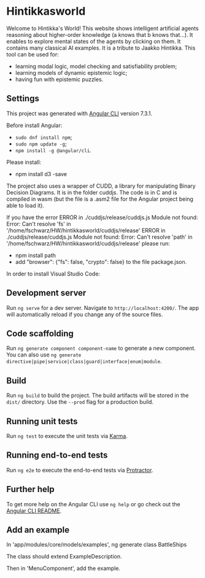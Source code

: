 # Hintikkasworld

Welcome to Hintikka's World! This website shows intelligent artificial agents reasoning about higher-order knowledge (a knows that b knows that...). It enables to explore mental states of the agents by clicking on them. It contains many classical AI examples. It is a tribute to Jaakko Hintikka. This tool can be used for:
- learning modal logic, model checking and satisfiability problem;
- learning models of dynamic epistemic logic;
- having fun with epistemic puzzles.



## Settings


This project was generated with [Angular CLI](https://github.com/angular/angular-cli) version 7.3.1.


Before install Angular:
- `sudo dnf install npm`;
- `sudo npm update -g`;
- `npm install -g @angular/cli`.

Please install:
- npm install d3 -save

The project also uses a wrapper of CUDD, a library for manipulating Binary Decision Diagrams. It is in the folder cuddjs. The code is in C and is compiled in wasm (but the file is a .asm2 file for the Angular project being able to load it).


If you have the error
ERROR in ./cuddjs/release/cuddjs.js
Module not found: Error: Can't resolve 'fs' in '/home/fschwarz/HW/hintikkasworld/cuddjs/release'
ERROR in ./cuddjs/release/cuddjs.js
Module not found: Error: Can't resolve 'path' in '/home/fschwarz/HW/hintikkasworld/cuddjs/release'
please run:
- npm install path
- add "browser": {"fs": false, "crypto": false} to the file package.json.





In order to install Visual Studio Code:


## Development server

Run `ng serve` for a dev server. Navigate to `http://localhost:4200/`. The app will automatically reload if you change any of the source files.

## Code scaffolding

Run `ng generate component component-name` to generate a new component. You can also use `ng generate directive|pipe|service|class|guard|interface|enum|module`.

## Build

Run `ng build` to build the project. The build artifacts will be stored in the `dist/` directory. Use the `--prod` flag for a production build.

## Running unit tests

Run `ng test` to execute the unit tests via [Karma](https://karma-runner.github.io).

## Running end-to-end tests

Run `ng e2e` to execute the end-to-end tests via [Protractor](http://www.protractortest.org/).

## Further help

To get more help on the Angular CLI use `ng help` or go check out the [Angular CLI README](https://github.com/angular/angular-cli/blob/master/README.md).



## Add an example
In 'app/modules/core/models/examples', 
ng generate class BattleShips

The class should extend ExampleDescription.

Then in 'MenuComponent', add the example.

